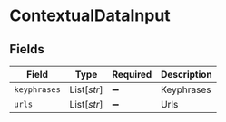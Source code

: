 # ContextualDataInput


## Fields

| Field              | Type               | Required           | Description        |
| ------------------ | ------------------ | ------------------ | ------------------ |
| `keyphrases`       | List[*str*]        | :heavy_minus_sign: | Keyphrases         |
| `urls`             | List[*str*]        | :heavy_minus_sign: | Urls               |